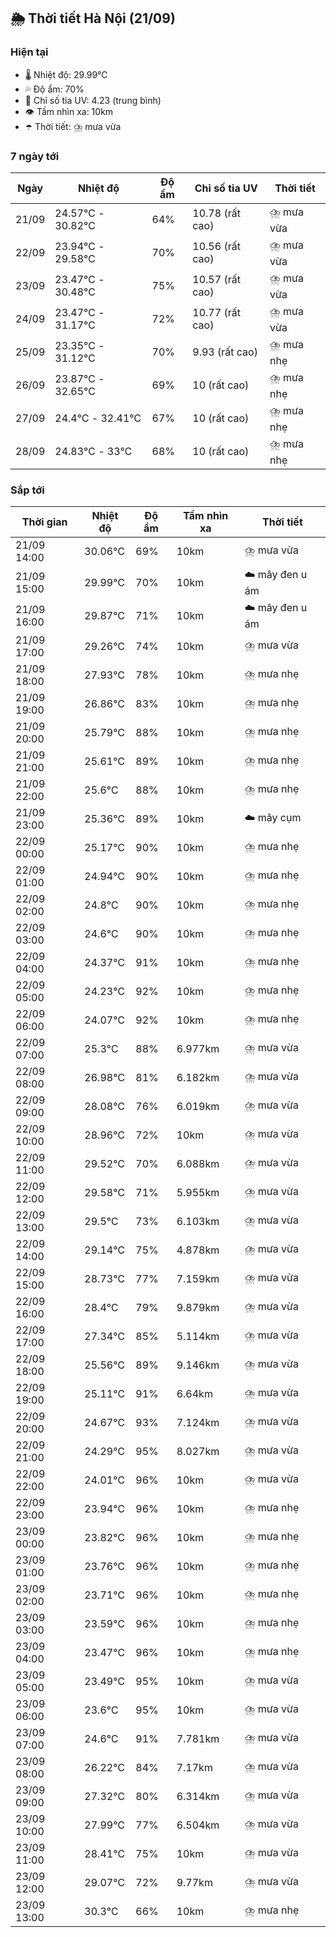 ## 🌦️ Thời tiết Hà Nội (21/09)

### Hiện tại

- 🌡️ Nhiệt độ: 29.99℃
- 💦 Độ ẩm: 70%
- 🌟 Chỉ số tia UV: 4.23 (trung bình)
- 👁️ Tầm nhìn xa: 10km
- ☂️ Thời tiết: ⛈️ mưa vừa

### 7 ngày tới

| Ngày | Nhiệt độ | Độ ẩm | Chỉ số tia UV | Thời tiết |
| --- | --- | --- | --- | --- |
| 21/09 | 24.57℃ - 30.82℃ | 64% | 10.78 (rất cao) | ⛈️ mưa vừa |
| 22/09 | 23.94℃ - 29.58℃ | 70% | 10.56 (rất cao) | ⛈️ mưa vừa |
| 23/09 | 23.47℃ - 30.48℃ | 75% | 10.57 (rất cao) | ⛈️ mưa vừa |
| 24/09 | 23.47℃ - 31.17℃ | 72% | 10.77 (rất cao) | ⛈️ mưa vừa |
| 25/09 | 23.35℃ - 31.12℃ | 70% | 9.93 (rất cao) | ⛈️ mưa nhẹ |
| 26/09 | 23.87℃ - 32.65℃ | 69% | 10 (rất cao) | ⛈️ mưa nhẹ |
| 27/09 | 24.4℃ - 32.41℃ | 67% | 10 (rất cao) | ⛈️ mưa nhẹ |
| 28/09 | 24.83℃ - 33℃ | 68% | 10 (rất cao) | ⛈️ mưa nhẹ |

### Sắp tới

| Thời gian | Nhiệt độ | Độ ẩm | Tầm nhìn xa | Thời tiết |
| --- | --- | --- | --- | --- |
| 21/09 14:00 | 30.06℃ | 69% | 10km | ⛈️ mưa vừa |
| 21/09 15:00 | 29.99℃ | 70% | 10km | ☁️ mây đen u ám |
| 21/09 16:00 | 29.87℃ | 71% | 10km | ☁️ mây đen u ám |
| 21/09 17:00 | 29.26℃ | 74% | 10km | ⛈️ mưa vừa |
| 21/09 18:00 | 27.93℃ | 78% | 10km | ⛈️ mưa nhẹ |
| 21/09 19:00 | 26.86℃ | 83% | 10km | ⛈️ mưa nhẹ |
| 21/09 20:00 | 25.79℃ | 88% | 10km | ⛈️ mưa nhẹ |
| 21/09 21:00 | 25.61℃ | 89% | 10km | ⛈️ mưa nhẹ |
| 21/09 22:00 | 25.6℃ | 88% | 10km | ⛈️ mưa nhẹ |
| 21/09 23:00 | 25.36℃ | 89% | 10km | ☁️ mây cụm |
| 22/09 00:00 | 25.17℃ | 90% | 10km | ⛈️ mưa nhẹ |
| 22/09 01:00 | 24.94℃ | 90% | 10km | ⛈️ mưa nhẹ |
| 22/09 02:00 | 24.8℃ | 90% | 10km | ⛈️ mưa nhẹ |
| 22/09 03:00 | 24.6℃ | 90% | 10km | ⛈️ mưa nhẹ |
| 22/09 04:00 | 24.37℃ | 91% | 10km | ⛈️ mưa nhẹ |
| 22/09 05:00 | 24.23℃ | 92% | 10km | ⛈️ mưa nhẹ |
| 22/09 06:00 | 24.07℃ | 92% | 10km | ⛈️ mưa nhẹ |
| 22/09 07:00 | 25.3℃ | 88% | 6.977km | ⛈️ mưa vừa |
| 22/09 08:00 | 26.98℃ | 81% | 6.182km | ⛈️ mưa vừa |
| 22/09 09:00 | 28.08℃ | 76% | 6.019km | ⛈️ mưa vừa |
| 22/09 10:00 | 28.96℃ | 72% | 10km | ⛈️ mưa vừa |
| 22/09 11:00 | 29.52℃ | 70% | 6.088km | ⛈️ mưa vừa |
| 22/09 12:00 | 29.58℃ | 71% | 5.955km | ⛈️ mưa vừa |
| 22/09 13:00 | 29.5℃ | 73% | 6.103km | ⛈️ mưa vừa |
| 22/09 14:00 | 29.14℃ | 75% | 4.878km | ⛈️ mưa vừa |
| 22/09 15:00 | 28.73℃ | 77% | 7.159km | ⛈️ mưa vừa |
| 22/09 16:00 | 28.4℃ | 79% | 9.879km | ⛈️ mưa vừa |
| 22/09 17:00 | 27.34℃ | 85% | 5.114km | ⛈️ mưa vừa |
| 22/09 18:00 | 25.56℃ | 89% | 9.146km | ⛈️ mưa vừa |
| 22/09 19:00 | 25.11℃ | 91% | 6.64km | ⛈️ mưa vừa |
| 22/09 20:00 | 24.67℃ | 93% | 7.124km | ⛈️ mưa vừa |
| 22/09 21:00 | 24.29℃ | 95% | 8.027km | ⛈️ mưa vừa |
| 22/09 22:00 | 24.01℃ | 96% | 10km | ⛈️ mưa vừa |
| 22/09 23:00 | 23.94℃ | 96% | 10km | ⛈️ mưa nhẹ |
| 23/09 00:00 | 23.82℃ | 96% | 10km | ⛈️ mưa nhẹ |
| 23/09 01:00 | 23.76℃ | 96% | 10km | ⛈️ mưa nhẹ |
| 23/09 02:00 | 23.71℃ | 96% | 10km | ⛈️ mưa nhẹ |
| 23/09 03:00 | 23.59℃ | 96% | 10km | ⛈️ mưa nhẹ |
| 23/09 04:00 | 23.47℃ | 96% | 10km | ⛈️ mưa nhẹ |
| 23/09 05:00 | 23.49℃ | 95% | 10km | ⛈️ mưa vừa |
| 23/09 06:00 | 23.6℃ | 95% | 10km | ⛈️ mưa vừa |
| 23/09 07:00 | 24.6℃ | 91% | 7.781km | ⛈️ mưa vừa |
| 23/09 08:00 | 26.22℃ | 84% | 7.17km | ⛈️ mưa vừa |
| 23/09 09:00 | 27.32℃ | 80% | 6.314km | ⛈️ mưa vừa |
| 23/09 10:00 | 27.99℃ | 77% | 6.504km | ⛈️ mưa vừa |
| 23/09 11:00 | 28.41℃ | 75% | 10km | ⛈️ mưa vừa |
| 23/09 12:00 | 29.07℃ | 72% | 9.77km | ⛈️ mưa vừa |
| 23/09 13:00 | 30.3℃ | 66% | 10km | ⛈️ mưa nhẹ |
